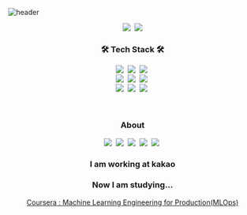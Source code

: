 ![header](https://capsule-render.vercel.app/api?type=waving&color=timeGradient&height=150&section=header&text=Park%20Ki-Bum%20:%20Polar&fontSize=50)

<p align="center">
  <img src="https://hits.seeyoufarm.com/api/count/incr/badge.svg?url=https%3A%2F%2Fgithub.com%2Fcow-coding&count_bg=%232DD5B9&title_bg=%23555555&icon=github.svg&icon_color=%23E7E7E7&title=hits&edge_flat=false"/>&nbsp;
  <img src="https://img.shields.io/github/followers/cow-coding?style=social"/>
</p>

<h3 align="center">🛠 Tech Stack 🛠</h3>
<p align="center">
  <img src ="https://img.shields.io/badge/C++-00897B?&style=flat-square&logo=c%2B%2B&logoColor=white"/>&nbsp;
  <img src="https://img.shields.io/badge/Python-3766AB?style=flat-square&logo=Python&logoColor=white"/>&nbsp;
  <img src ="https://img.shields.io/badge/Go-00ADD8?&style=flat-square&logo=Go&logoColor=white"/>&nbsp;
  <br>
  <img src="https://img.shields.io/badge/PyTorch-EE4C2C?style=flat-square&logo=pytorch&logoColor=white"/>&nbsp;
  <img src="https://img.shields.io/badge/TensorFlow-FF6F00?style=flat-square&logo=tensorflow&logoColor=white"/>&nbsp;
  <img src ="https://img.shields.io/badge/Linux-FCC624?&style=flat-square&logo=Linux&logoColor=white"/>&nbsp;
  <br>
  <img src ="https://img.shields.io/badge/NodeJS-339933?&style=flat-square&logo=node.js&logoColor=white"/>&nbsp;
  <img src ="https://img.shields.io/badge/MySQL-4479A1?&style=flat-square&logo=MySQL&logoColor=white"/>&nbsp;
  <img src ="https://img.shields.io/badge/Docker-2496ED?&style=flat-square&logo=docker&logoColor=white"/>&nbsp;
</p>

<br>

<h3 align="center"> About </h3>
<p align="center">
  <a href="https://cow-coding.github.io/"><img src ="http://img.shields.io/badge/-Tech%20blog-black?style=flat-square&logo=github"/></a>&nbsp;
  <a href="mailto:kbp0237@gmail.com"><img src ="https://img.shields.io/badge/Gmail-d14836?style=flat-square&logo=Gmail&logoColor=white"/></a>&nbsp;
  <a href="mailto:pgb97@naver.com"><img src ="https://img.shields.io/badge/email-03C75A?style=flat-square&logo=naver&logoColor=white"/></a>&nbsp;
  <a href="https://github.com/cow-coding/CV/blob/main/CV(kor).pdf"><img src ="https://img.shields.io/badge/CV-02458D?style=flat-square&logo=apple&logoColor=white"/></a>&nbsp;
  <a href="https://www.linkedin.com/in/kbp0237/"><img src="https://img.shields.io/badge/LinkedIn-0A66C2?style=flat-square&logo=linkedin&logoColor=white"/></a>&nbsp;<br>
</p>

<h3 align="center"> I am working at kakao </h3>

<h3 align="center"> Now I am studying... </h3>
<p align="center">
  <a href="https://github.com/cow-coding/Coursera-MLOps-Specialization">Coursera : Machine Learning Engineering for Production(MLOps)</a>
</p>
